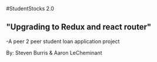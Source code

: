 #StudentStocks 2.0

## "Upgrading to Redux and react router"




-A peer 2 peer student loan application project


By: Steven Burris & Aaron LeCheminant

